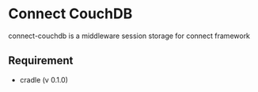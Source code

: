 # Connect CouchDB

connect-couchdb is a middleware session storage for connect framework

## Requirement

 - cradle (v 0.1.0)